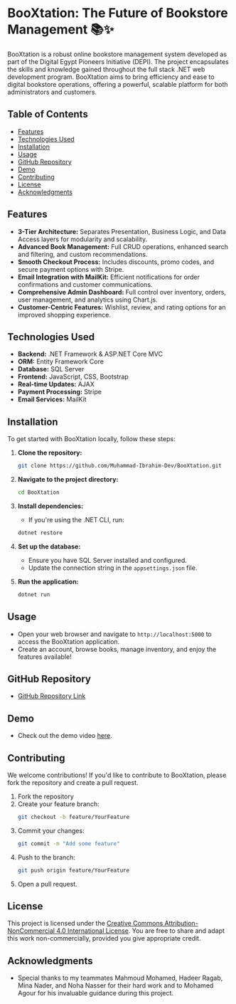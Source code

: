 # BooXtation: The Future of Bookstore Management 📚✨

BooXtation is a robust online bookstore management system developed as part of the Digital Egypt Pioneers Initiative (DEPI). The project encapsulates the skills and knowledge gained throughout the full stack .NET web development program. BooXtation aims to bring efficiency and ease to digital bookstore operations, offering a powerful, scalable platform for both administrators and customers.

## Table of Contents
- [Features](#features)
- [Technologies Used](#technologies-used)
- [Installation](#installation)
- [Usage](#usage)
- [GitHub Repository](#github-repository)
- [Demo](#demo)
- [Contributing](#contributing)
- [License](#license)
- [Acknowledgments](#acknowledgments)

## Features

- **3-Tier Architecture:** Separates Presentation, Business Logic, and Data Access layers for modularity and scalability.
- **Advanced Book Management:** Full CRUD operations, enhanced search and filtering, and custom recommendations.
- **Smooth Checkout Process:** Includes discounts, promo codes, and secure payment options with Stripe.
- **Email Integration with MailKit:** Efficient notifications for order confirmations and customer communications.
- **Comprehensive Admin Dashboard:** Full control over inventory, orders, user management, and analytics using Chart.js.
- **Customer-Centric Features:** Wishlist, review, and rating options for an improved shopping experience.

## Technologies Used

- **Backend:** .NET Framework & ASP.NET Core MVC
- **ORM:** Entity Framework Core
- **Database:** SQL Server
- **Frontend:** JavaScript, CSS, Bootstrap
- **Real-time Updates:** AJAX
- **Payment Processing:** Stripe
- **Email Services:** MailKit

## Installation

To get started with BooXtation locally, follow these steps:

1. **Clone the repository:**
   ```bash
   git clone https://github.com/Muhammad-Ibrahim-Dev/BooXtation.git
   ```

2. **Navigate to the project directory:**
   ```bash
   cd BooXtation
   ```

3. **Install dependencies:**
   - If you're using the .NET CLI, run:
   ```bash
   dotnet restore
   ```

4. **Set up the database:**
   - Ensure you have SQL Server installed and configured.
   - Update the connection string in the `appsettings.json` file.

5. **Run the application:**
   ```bash
   dotnet run
   ```

## Usage

- Open your web browser and navigate to `http://localhost:5000` to access the BooXtation application.
- Create an account, browse books, manage inventory, and enjoy the features available!

## GitHub Repository

- [GitHub Repository Link](https://github.com/Muhammad-Ibrahim-Dev/BooXtation)

## Demo

- Check out the demo video [here](https://drive.google.com/file/d/1L6lZ36MLTaOkiCkdSi76M2qDyeuWJGGm/view?usp=sharing).

## Contributing

We welcome contributions! If you'd like to contribute to BooXtation, please fork the repository and create a pull request.

1. Fork the repository
2. Create your feature branch:
   ```bash
   git checkout -b feature/YourFeature
   ```
3. Commit your changes:
   ```bash
   git commit -m "Add some feature"
   ```
4. Push to the branch:
   ```bash
   git push origin feature/YourFeature
   ```
5. Open a pull request.

## License

This project is licensed under the [Creative Commons Attribution-NonCommercial 4.0 International License](LICENSE.md). You are free to share and adapt this work non-commercially, provided you give appropriate credit.

## Acknowledgments

- Special thanks to my teammates Mahmoud Mohamed, Hadeer Ragab, Mina Nader, and Noha Nasser for their hard work and to Mohamed Agour for his invaluable guidance during this project.
